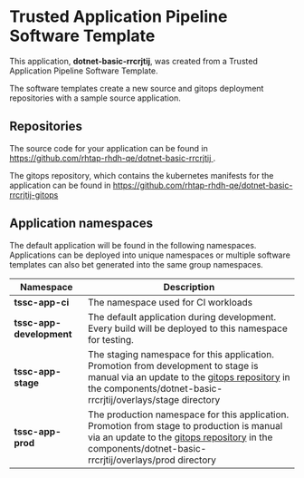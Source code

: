 # Trusted Application Pipeline Software Template

This application, **dotnet-basic-rrcrjtij**, was created from a Trusted Application Pipeline Software Template.

The software templates create a new source and gitops deployment repositories with a sample source application. 

## Repositories

The source code for your application can be found in [https://github.com/rhtap-rhdh-qe/dotnet-basic-rrcrjtij ](https://github.com/rhtap-rhdh-qe/dotnet-basic-rrcrjtij ).
 
The gitops repository, which contains the kubernetes manifests for the application can be found in 
[https://github.com/rhtap-rhdh-qe/dotnet-basic-rrcrjtij-gitops ](https://github.com/rhtap-rhdh-qe/dotnet-basic-rrcrjtij-gitops ) 

## Application namespaces 

The default application will be found in the following namespaces. Applications can be deployed into unique namespaces or multiple software templates can also bet generated into the same group namespaces.  

|  Namespace   |  Description   |  
| -------- | -------- |
| **tssc-app-ci** | The namespace used for CI workloads |
| **tssc-app-development** | The default application during development. Every build will be deployed to this namespace for testing. |
| **tssc-app-stage** | The staging namespace for this application. Promotion from development to stage is manual via an update to the [gitops repository](https://github.com/rhtap-rhdh-qe/dotnet-basic-rrcrjtij-gitops ) in the components/dotnet-basic-rrcrjtij/overlays/stage directory |
| **tssc-app-prod** | The production namespace for this application. Promotion from stage to production is manual via an update to the [gitops repository](https://github.com/rhtap-rhdh-qe/dotnet-basic-rrcrjtij-gitops ) in the components/dotnet-basic-rrcrjtij/overlays/prod directory |